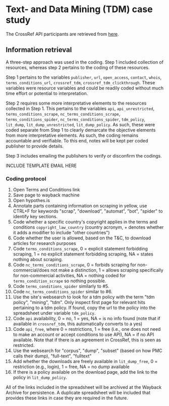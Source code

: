 # Text- and Data Mining (TDM) case study

The CrossRef API participants are retrieved from [here](http://www.crossref.org/tdm/participants.html).

## Information retrieval

A three-step approach was used in the coding. Step 1 included collection of resources, whereas step 2 pertains to the coding of these resources. 

Step 1 pertains to the variables `publisher`,
`url`,
`open_access`,
`contact`,
`whois`,
`terms_conditions_url`,
`crossref_tdm`,
`crossref_tdm_clickthrough`. These variables were resource variables and could be readily coded without much time effort or potential to interpretation.  

Step 2 requires some more interpretative elements to the resources collected in Step 1. This pertains to the variables `api`,
`api_unrestricted`,
`terms_conditions_scrape`,
`nc_terms_conditions_scrape`,
`terms_conditions_spider`,
`nc_terms_conditions_spider`,
`tdm_policy`,
`lit_dump`,
`lit_dump_unrestricted`,
`lit_dump_policy`. As such, these were coded separate from Step 1 to clearly demarcate the objective elements from more interpretative elements. As such, the coding remains accountable and verifiable. To this end, notes will be kept per coded publisher to provide details.

Step 3 includes emailing the publishers to verify or disconfirm the codings.

INCLUDE TEMPLATE EMAIL HERE

### Coding protocol

1. Open Terms and Conditions link
2. Save page to wayback machine
3. Open hypothes.is
4. Annotate parts containing information on scraping in yellow, use CTRL+F for keywords "scrap", "download", "automat", "bot", "spider" to identify key sections.
5. Code whether a specific country's copyright applies in the terms and conditions `copyright_law_country` (country acronym, + denotes whether it adds a modifier to include "other countries")
6. Code whether the user is allowed, based on the T&C, to download articles for research purposes
7. Code `terms_conditions_scrape`, 0 = explicit statement forbidding scraping, 1 = no explicit statement forbidding scraping, NA = states nothing about scraping.
8. Code `nc_terms_conditions_scrape`, 0 = forbids scraping for non-commercial/does not make a distinction, 1 = allows scraping specifically for non-commercial activities, NA = nothing coded for `terms_condition_scrape` so nothing possible.
9. Code `terms_conditions_spider` similarly to #5.
10. Code `nc_terms_conditions_spider` similar to #6.
11. Use the site's websearch to look for a tdm policy with the term "tdm policy", "mining", "tdm". Only inspect first page for relevant hits pertaining to a tdm policy. If found, copy the url to the policy into the spreadsheet under variable `tdm_policy`.
12. Code `api` availability, 0 = no, 1 = yes, NA = is no info found (note that if available in `crossref_tdm`, this automatically converts to a yes)
13. Code `api_free`, where 0 = restrictions, 1 = free (i.e., one does not need to make an account or accept conditions to use API), NA = if no API available. Note that if there is an agreement in CrossRef, this is seen as restricted.
14. Use the websearch for "corpus", "dump", "subset" (based on how PMC calls their dump), "full-text", "fulltext"
15. Add whether the downloads are freely available in `lit_dump_free`, 0 = restriction (e.g., login), 1 = free, NA = no dump available
16. If there is a policy available on the download page, add the link to the policy in `lit_dump_policy`.

All of the links included in the spreadsheet will be archived at the Wayback Archive for persistence. A duplicate spreadsheet will be included that provides these links in case they are required in the future.
